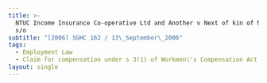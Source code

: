 ```yaml
---
title: >-
  NTUC Income Insurance Co-operative Ltd and Another v Next of kin of Narayasamy
  s/o
subtitle: "[2006] SGHC 162 / 13\_September\_2006"
tags:
  - Employment Law
  - Claim for compensation under s 3(1) of Workmen\'s Compensation Act
layout: single
---
```


